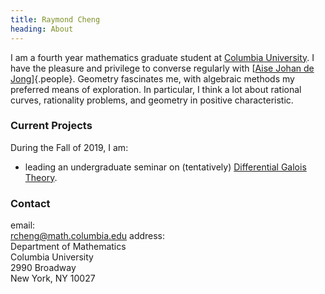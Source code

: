 ```yaml
---
title: Raymond Cheng
heading: About
---
```


I am a fourth year mathematics graduate student at
[Columbia University](http://math.columbia.edu).
I have the pleasure and privilege to converse regularly with
[[Aise Johan de Jong](http://math.columbia.edu/~dejong)]{.people}.
Geometry fascinates me, with algebraic methods my preferred means of exploration.
In particular, I think a lot about rational curves, rationality problems, and
geometry in positive characteristic.

### Current Projects
During the Fall of 2019, I am:

- leading an undergraduate seminar on (tentatively) [Differential Galois
  Theory](F2019.html).

### Contact
<span class="contact-wrapper">
email: <br/>
<a id="email" href="mailto:rcheng@math.columbia.edu">rcheng@math.columbia.edu</a>
</span>
<span class="contact-wrapper">
address: <br/>
<div id="address">
Department of Mathematics<br/>
Columbia University<br/>
2990 Broadway<br/>
New York, NY 10027<br/>
</div>
</span>

